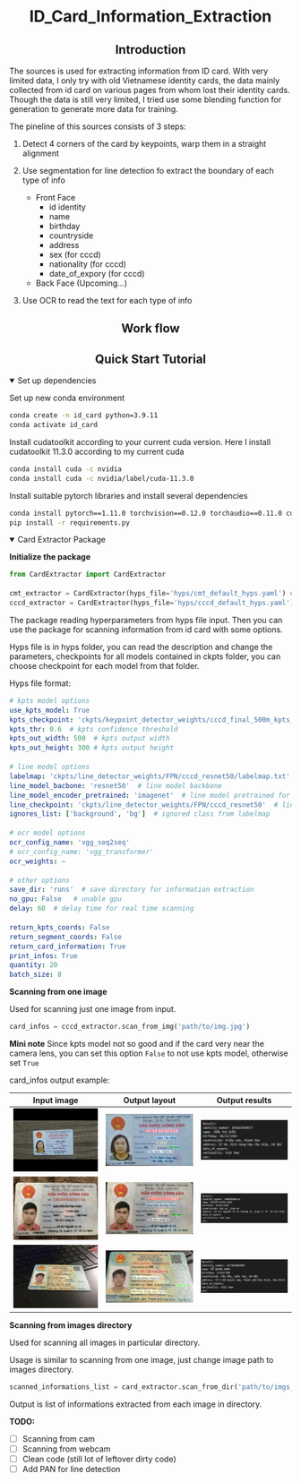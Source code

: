 # <div align="center">ID_Card_Information_Extraction</div>



## <div align="center">Introduction</div>

The sources is used for extracting information from ID card. With very limited data, I only try with old Vietnamese identity cards, the data mainly collected from id card on various pages from whom lost their identity cards. Though the data is still very limited, I tried use some blending function for generation to generate more data for training.

The pineline of this sources consists of 3 steps:

1. Detect 4 corners of the card by keypoints, warp them in a straight alignment

2. Use segmentation for line detection fo extract the boundary of each type of info
    - Front Face
        - id identity
        - name
        - birthday
        - countryside
        - address
        - sex (for cccd)
        - nationality (for cccd)
        - date_of_expory (for cccd)
    - Back Face (Upcoming...)

3. Use OCR to read the text for each type of info


## <div align="center">Work flow</div>



## <div align="center">Quick Start Tutorial</div>
<details open>
<summary>Set up dependencies</summary>

Set up new conda environment

```bash
conda create -n id_card python=3.9.11
conda activate id_card
```

Install cudatoolkit according to your current cuda version. Here I install cudatoolkit 11.3.0 according to my current cuda

```bash
conda install cuda -c nvidia
conda install cuda -c nvidia/label/cuda-11.3.0
```

Install suitable pytorch libraries and install several dependencies

```bash
conda install pytorch==1.11.0 torchvision==0.12.0 torchaudio==0.11.0 cudatoolkit=11.3 -c pytorch
pip install -r requirements.py
```

</details>

<details open>
<summary>Card Extractor Package</summary>

**Initialize the package**

```python
from CardExtractor import CardExtractor

cmt_extractor = CardExtractor(hyps_file='hyps/cmt_default_hyps.yaml') # for Chứng minh thư
cccd_extractor = CardExtractor(hyps_file='hyps/cccd_default_hyps.yaml') # for Căn cước công dân
```

The package reading hyperparameters from hyps file input. Then you can use the package for scanning information from id card with some options.

Hyps file is in hyps folder, you can read the description and change the parameters, checkpoints for all models contained in ckpts folder, you can choose checkpoint for each model from that folder.

Hyps file format:

```yaml
# kpts model options
use_kpts_model: True
kpts_checkpoint: 'ckpts/keypoint_detector_weights/cccd_final_500m_kpts_weights'  # keypoint ckpt model dir
kpts_thr: 0.6  # kpts confidence threshold
kpts_out_width: 500  # kpts output width
kpts_out_height: 300 # kpts output height

# line model options
labelmap: 'ckpts/line_detector_weights/FPN/cccd_resnet50/labelmap.txt'  # label infos file
line_model_bacbone: 'resnet50'  # line model backbone
line_model_encoder_pretrained: 'imagenet'  # line model pretrained for backbone
line_checkpoint: 'ckpts/line_detector_weights/FPN/cccd_resnet50'  # line ckpt model dir
ignores_list: ['background', 'bg']  # ignored class from labelmap

# ocr model options
ocr_config_name: 'vgg_seq2seq'
# ocr_config_name: 'vgg_transformer'
ocr_weights: ~

# other options
save_dir: 'runs'  # save directory for information extraction
no_gpu: False   # unable gpu
delay: 60  # delay time for real time scanning

return_kpts_coords: False
return_segment_coords: False
return_card_information: True
print_infos: True
quantity: 20
batch_size: 8
```

**Scanning from one image**

Used for scanning just one image from input.

```python
card_infos = cccd_extractor.scan_from_img('path/to/img.jpg')
```

**Mini note**
Since kpts model not so good and if the card very near the camera lens, you can set this option `False` to not use kpts model, otherwise set `True`

card_infos output example:

|     Input image    |            Output layout            |      Output results     |
|--------------------|-------------------------------------|-------------------------|
|<img src="demo/input1.jpg" alt="drawing" width="400"/>|<img src="runs/input1/original_overlay.jpg" alt="drawing" width="400"/>|<img src="runs/input1/text.PNG" alt="drawing" width="400"/>|
|<img src="demo/input2.jpg" alt="drawing" width="400"/>|<img src="runs/input2/original_overlay.jpg" alt="drawing" width="400"/>|<img src="runs/input2/text.PNG" alt="drawing" width="400"/>|
|<img src="demo/input3.jpg" alt="drawing" width="400"/>|<img src="runs/input3/original_overlay.jpg" alt="drawing" width="400"/>|<img src="runs/input3/text.PNG" alt="drawing" width="400"/>|

**Scanning from images directory**

Used for scanning all images in particular directory.

Usage is similar to scanning from one image, just change image path to images directory.

```python
scanned_informations_list = card_extractor.scan_from_dir('path/to/imgs_dir')
```

Output is list of informations extracted from each image in directory.

**TODO:**
- [ ] Scanning from cam
- [ ] Scanning from webcam
- [ ] Clean code (still lot of leftover dirty code)
- [ ] Add PAN for line detection

</details>

